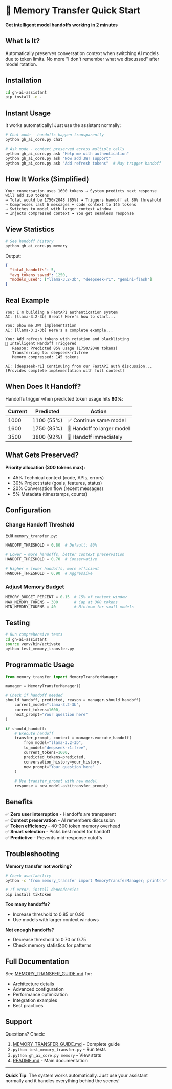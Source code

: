 # 🚀 Memory Transfer Quick Start

**Get intelligent model handoffs working in 2 minutes**

## What Is It?

Automatically preserves conversation context when switching AI models due to token limits. No more "I don't remember what we discussed" after model rotation.

## Installation

```bash
cd gh-ai-assistant
pip install -e .
```

## Instant Usage

It works automatically! Just use the assistant normally:

```bash
# Chat mode - handoffs happen transparently
python gh_ai_core.py chat

# Ask mode - context preserved across multiple calls
python gh_ai_core.py ask "Help me with authentication"
python gh_ai_core.py ask "Now add JWT support"
python gh_ai_core.py ask "Add refresh tokens"  # May trigger handoff
```

## How It Works (Simplified)

```
Your conversation uses 1600 tokens → System predicts next response will add 150 tokens
→ Total would be 1750/2048 (85%) → Triggers handoff at 80% threshold
→ Compresses last 6 messages + code context to 145 tokens
→ Switches to model with larger context window
→ Injects compressed context → You get seamless response
```

## View Statistics

```bash
# See handoff history
python gh_ai_core.py memory
```

Output:
```json
{
  "total_handoffs": 5,
  "avg_tokens_saved": 1250,
  "models_used": ["llama-3.2-3b", "deepseek-r1", "gemini-flash"]
}
```

## Real Example

```
You: I'm building a FastAPI authentication system
AI: [llama-3.2-3b] Great! Here's how to start...

You: Show me JWT implementation
AI: [llama-3.2-3b] Here's a complete example...

You: Add refresh tokens with rotation and blacklisting
🔄 Intelligent Handoff Triggered
   Reason: Predicted 85% usage (1750/2048 tokens)
   Transferring to: deepseek-r1:free
   Memory compressed: 145 tokens

AI: [deepseek-r1] Continuing from our FastAPI auth discussion...
[Provides complete implementation with full context]
```

## When Does It Handoff?

Handoffs trigger when predicted token usage hits **80%**:

| Current | Predicted | Action |
|---------|-----------|--------|
| 1000 | 1100 (55%) | ✅ Continue same model |
| 1600 | 1750 (85%) | 🔄 Handoff to larger model |
| 3500 | 3800 (92%) | 🔄 Handoff immediately |

## What Gets Preserved?

**Priority allocation (300 tokens max):**
- 45% Technical context (code, APIs, errors)
- 30% Project state (goals, features, status)
- 20% Conversation flow (recent messages)
- 5% Metadata (timestamps, counts)

## Configuration

### Change Handoff Threshold

Edit `memory_transfer.py`:
```python
HANDOFF_THRESHOLD = 0.80  # Default: 80%

# Lower = more handoffs, better context preservation
HANDOFF_THRESHOLD = 0.70  # Conservative

# Higher = fewer handoffs, more efficient
HANDOFF_THRESHOLD = 0.90  # Aggressive
```

### Adjust Memory Budget

```python
MEMORY_BUDGET_PERCENT = 0.15  # 15% of context window
MAX_MEMORY_TOKENS = 300       # Cap at 300 tokens
MIN_MEMORY_TOKENS = 40        # Minimum for small models
```

## Testing

```bash
# Run comprehensive tests
cd gh-ai-assistant
source venv/bin/activate
python test_memory_transfer.py
```

## Programmatic Usage

```python
from memory_transfer import MemoryTransferManager

manager = MemoryTransferManager()

# Check if handoff needed
should_handoff, predicted, reason = manager.should_handoff(
    current_model="llama-3.2-3b",
    current_tokens=1600,
    next_prompt="Your question here"
)

if should_handoff:
    # Execute handoff
    transfer_prompt, context = manager.execute_handoff(
        from_model="llama-3.2-3b",
        to_model="deepseek-r1:free",
        current_tokens=1600,
        predicted_tokens=predicted,
        conversation_history=your_history,
        new_prompt="Your question here"
    )
    
    # Use transfer_prompt with new model
    response = new_model.ask(transfer_prompt)
```

## Benefits

✅ **Zero user interruption** - Handoffs are transparent  
✅ **Context preservation** - AI remembers discussion  
✅ **Token efficiency** - 40-300 token memory overhead  
✅ **Smart selection** - Picks best model for handoff  
✅ **Predictive** - Prevents mid-response cutoffs  

## Troubleshooting

**Memory transfer not working?**
```bash
# Check availability
python -c "from memory_transfer import MemoryTransferManager; print('✅ OK')"

# If error, install dependencies
pip install tiktoken
```

**Too many handoffs?**
- Increase threshold to 0.85 or 0.90
- Use models with larger context windows

**Not enough handoffs?**
- Decrease threshold to 0.70 or 0.75
- Check memory statistics for patterns

## Full Documentation

See [MEMORY_TRANSFER_GUIDE.md](MEMORY_TRANSFER_GUIDE.md) for:
- Architecture details
- Advanced configuration
- Performance optimization
- Integration examples
- Best practices

## Support

Questions? Check:
1. [MEMORY_TRANSFER_GUIDE.md](MEMORY_TRANSFER_GUIDE.md) - Complete guide
2. `python test_memory_transfer.py` - Run tests
3. `python gh_ai_core.py memory` - View stats
4. [README.md](README.md) - Main documentation

---

**Quick Tip**: The system works automatically. Just use your assistant normally and it handles everything behind the scenes!
